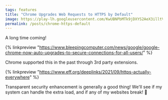 ```yaml
---
tags: features
title: "Chrome Upgrades Web Requests to HTTPS by Default"
image: https://play-lh.googleusercontent.com/KwUBNPbMTk9jDXYS2AeX3illtVRTkrKVh5xR1Mg4WHd0CG2tV4mrh1z3kXi5z_warlk=w600-h300-pc0xffffff-pd
permalink: /posts/chrome-https-default
---
```


A long time coming!

{% linkpreview "https://www.bleepingcomputer.com/news/google/google-chrome-now-auto-upgrades-to-secure-connections-for-all-users/" %}

Chrome supported this in the past through 3rd party extensions.

{% linkpreview "https://www.eff.org/deeplinks/2021/09/https-actually-everywhere" %}

Transparent security enhancement is generally a good thing! We'll see if my system can handle the extra load, and if any of my websites break! 🤬
